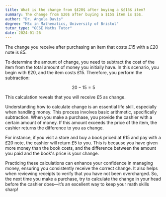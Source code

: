 ```yaml
---
title: What is the change from $£20$ after buying a $£15$ item?
summary: The change from $20$ after buying a $15$ item is $5$.
author: "Dr. Angela Davis"
degree: "MSc in Mathematics, University of Bristol"
tutor_type: "GCSE Maths Tutor"
date: 2024-01-26
---
```


The change you receive after purchasing an item that costs £15 with a £20 note is £5.

To determine the amount of change, you need to subtract the cost of the item from the total amount of money you initially have. In this scenario, you begin with £20, and the item costs £15. Therefore, you perform the subtraction: 

$$
20 - 15 = 5
$$

This calculation reveals that you will receive £5 as change.

Understanding how to calculate change is an essential life skill, especially when handling money. This process involves basic arithmetic, specifically subtraction. When you make a purchase, you provide the cashier with a certain amount of money. If this amount exceeds the price of the item, the cashier returns the difference to you as change.

For instance, if you visit a store and buy a book priced at £15 and pay with a £20 note, the cashier will return £5 to you. This is because you have given more money than the book costs, and the difference between the amount you paid and the book's price is your change.

Practicing these calculations can enhance your confidence in managing money, ensuring you consistently receive the correct change. It also helps when reviewing receipts to verify that you have not been overcharged. So, the next time you make a purchase, try to calculate the change in your head before the cashier does—it’s an excellent way to keep your math skills sharp!
    